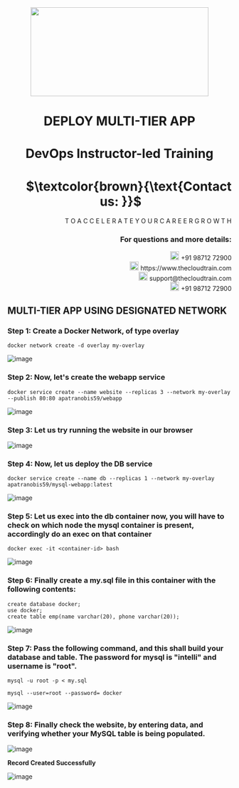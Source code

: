 <div align="center">
<img src=https://static.wixstatic.com/media/1c706c_a5df0ad56f894928bf858a74ba744b32~mv2.png/v1/fit/w_2500,h_1330,al_c/1c706c_a5df0ad56f894928bf858a74ba744b32~mv2.png width="400" height="200">
 </div>

# <div align="center"> DEPLOY MULTI-TIER APP  </p>

# <div align="center"> DevOps Instructor-led Training </div>

# <div align="right"> $`\textcolor{brown}{\text{Contact us: }}`$  &emsp;&emsp;&emsp;&emsp;&emsp;&emsp;&emsp; </div>

<div align="right"> T O A C C E L E R A T E Y O U R C A R E E R G R O W T H </div>

### <div align="right"> For questions and more details: </div>

<div align="right"> <img src=https://w7.pngwing.com/pngs/759/922/png-transparent-telephone-logo-iphone-telephone-call-smartphone-phone-electronics-text-trademark-thumbnail.png width="20" height="20"> +91 98712 72900 </div>

<div align="right"> <img src=https://pbs.twimg.com/profile_images/1450734615946219520/jmBHQRRa_400x400.jpg width="20" height="20"> https://www.thecloudtrain.com </div>

<div align="right"> <img src=https://icons.iconarchive.com/icons/martz90/circle/512/email-icon.png width="20" height="20"> support@thecloudtrain.com </div>

<div align="right"> <img src=https://png.pngtree.com/png-vector/20221018/ourmid/pngtree-whatsapp-icon-png-image_6315990.png width="20" height="20"> +91 98712 72900 </div>

## MULTI-TIER APP USING DESIGNATED NETWORK

### Step 1: Create a Docker Network, of type overlay

`docker network create -d overlay my-overlay`

![image](https://user-images.githubusercontent.com/37858762/235768498-28a528c6-e3d0-49ea-a0d0-6d341077b93f.png)

### Step 2: Now, let's create the webapp service

`docker service create --name website --replicas 3 --network my-overlay --publish 80:80 apatranobis59/webapp`

![image](https://user-images.githubusercontent.com/37858762/235768520-684f5a5a-8e68-461d-984f-b9872763c817.png)

### Step 3: Let us try running the website in our browser

![image](https://user-images.githubusercontent.com/37858762/235768537-ab02166c-d0a8-4b17-b67d-e3d54de054af.png)

### Step 4: Now, let us deploy the DB service

`docker service create --name db --replicas 1 --network my-overlay apatranobis59/mysql-webapp:latest`

![image](https://user-images.githubusercontent.com/37858762/235768555-c3aa5109-1a48-4133-bb82-c89e4e7a5a7c.png)

### Step 5: Let us exec into the db container now, you will have to check on which node the mysql container is present, accordingly do an exec on that container

`docker exec -it <container-id> bash`

![image](https://user-images.githubusercontent.com/37858762/235768578-8be19e77-a568-4b6e-8754-4ec0dc67bfc1.png)

### Step 6: Finally create a my.sql file in this container with the following contents:

```
create database docker;
use docker;
create table emp(name varchar(20), phone varchar(20));
```

![image](https://user-images.githubusercontent.com/37858762/235768594-749912eb-ab6e-4033-890f-750bfea3d6e3.png)

### Step 7: Pass the following command, and this shall build your database and table. The password for mysql is "intelli" and username is "root".

`mysql -u root -p < my.sql`

`mysql --user=root --password= docker`

![image](https://user-images.githubusercontent.com/37858762/235768631-69f83f60-4471-48dc-bce2-fef00f887128.png)

### Step 8: Finally check the website, by entering data, and verifying whether your MySQL table is being populated.

![image](https://user-images.githubusercontent.com/37858762/235768647-949d3568-e9b4-487d-8bc6-030b7be200aa.png)

**Record Created Successfully**

![image](https://user-images.githubusercontent.com/37858762/235768670-2d9f607f-0595-4294-8801-722997ad4406.png)
